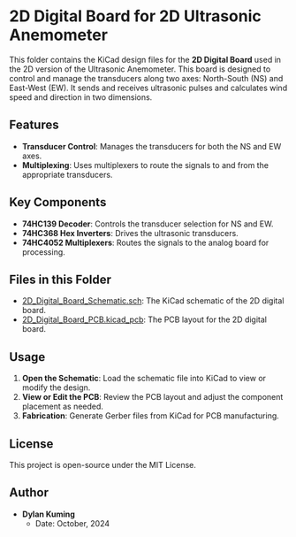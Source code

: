 # 2D Digital Board for 2D Ultrasonic Anemometer

This folder contains the KiCad design files for the **2D Digital Board** used in the 2D version of the Ultrasonic Anemometer. This board is designed to control and manage the transducers along two axes: North-South (NS) and East-West (EW). It sends and receives ultrasonic pulses and calculates wind speed and direction in two dimensions.

## Features
- **Transducer Control**: Manages the transducers for both the NS and EW axes.
- **Multiplexing**: Uses multiplexers to route the signals to and from the appropriate transducers.

## Key Components
- **74HC139 Decoder**: Controls the transducer selection for NS and EW.
- **74HC368 Hex Inverters**: Drives the ultrasonic transducers.
- **74HC4052 Multiplexers**: Routes the signals to the analog board for processing.

## Files in this Folder
- [2D_Digital_Board_Schematic.sch](https://github.com/dylankuming/EEE4022S_3D_Ultrasonic_Anemometer/blob/main/KiCad_folders/2d_digital_board/Digital.kicad_sch): The KiCad schematic of the 2D digital board.
- [2D_Digital_Board_PCB.kicad_pcb](https://github.com/dylankuming/EEE4022S_3D_Ultrasonic_Anemometer/blob/main/KiCad_folders/2d_digital_board/Digital.kicad_pcb): The PCB layout for the 2D digital board.

## Usage
1. **Open the Schematic**: Load the schematic file into KiCad to view or modify the design.
2. **View or Edit the PCB**: Review the PCB layout and adjust the component placement as needed.
3. **Fabrication**: Generate Gerber files from KiCad for PCB manufacturing.

## License
This project is open-source under the MIT License.

## Author

- **Dylan Kuming**
  - Date: October, 2024
